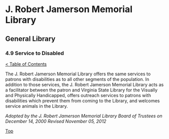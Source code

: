 [0]: ../README.md
[4.9]: service-to-disabled.md

# J. Robert Jamerson Memorial Library
## General Library
### 4.9 Service to Disabled
[< Table of Contents][0]

The J. Robert Jamerson Memorial Library offers the same services to patrons with disabilities as to all other segments of the population. In addition to those services, the J. Robert Jamerson Memorial Library acts as a facilitator between the patron and Virginia State Library for the Visually and Physically Handicapped, offers outreach services to patrons with disabilities which prevent them from coming to the Library, and welcomes service animals in the Library.

*Adopted by the J. Robert Jamerson Memorial Library Board of Trustees on December 14, 2000*
*Revised November 05, 2012*

[Top][4.9]